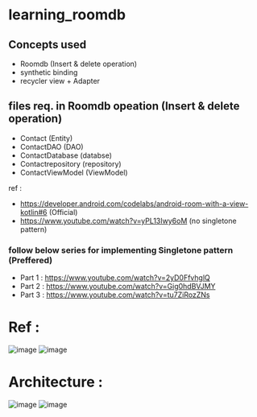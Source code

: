 # learning_roomdb

## Concepts used 

- Roomdb (Insert & delete operation) 
- synthetic binding
- recycler view + Adapter

## files req. in  Roomdb opeation (Insert & delete operation) 
- Contact (Entity)
- ContactDAO (DAO)
- ContactDatabase (databse)
- Contactrepository (repository)
- ContactViewModel (ViewModel)
 



ref : 
-   https://developer.android.com/codelabs/android-room-with-a-view-kotlin#6  (Official)  
-   https://www.youtube.com/watch?v=yPL13Iwy6oM (no singletone pattern)

### follow below series for implementing Singletone pattern (Preffered) 
- Part 1 :  https://www.youtube.com/watch?v=2yD0FfvhglQ  
- Part 2 : https://www.youtube.com/watch?v=Gig0hdBVJMY
- Part 3 : https://www.youtube.com/watch?v=tu7ZiRozZNs

# Ref : 
![image](https://user-images.githubusercontent.com/58788722/127478055-3b13ab74-e7d8-4575-87d9-e7f27867b8cf.png)
![image](https://user-images.githubusercontent.com/58788722/127478524-286bfb72-5ae9-4a01-ac8a-7b5643db4237.png)

# Architecture : 
![image](https://user-images.githubusercontent.com/58788722/127478067-7a27eb10-7005-4c12-a07e-13f410206a8f.png)
![image](https://user-images.githubusercontent.com/58788722/127478079-2e8474a9-f19f-49aa-9bf6-f2b1785c96cb.png)

